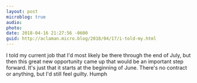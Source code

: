 ```yaml
---
layout: post
microblog: true
audio: 
photo: 
date: 2018-04-16 21:27:56 -0600
guid: http://aclaman.micro.blog/2018/04/17/i-told-my.html
---
```

I told my current job that I'd most likely be there through the end of July, but then this great new opportunity came up that would be an important step forward. It's just that it starts at the beginning of June.
There's no contract or anything, but I'd still feel guilty. Humph
